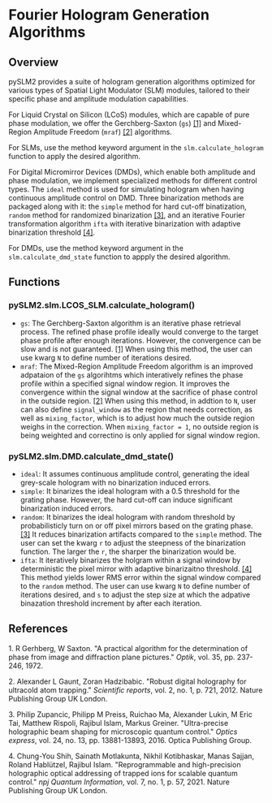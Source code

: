 # Fourier Hologram Generation Algorithms

## Overview

pySLM2 provides a suite of hologram generation algorithms optimized for various types of Spatial Light Modulator (SLM) modules, tailored to their specific phase and amplitude modulation capabilities.

For Liquid Crystal on Silicon (LCoS) modules, which are capable of pure phase modulation, we offer the Gerchberg-Saxton (`gs`) [[1]](#ref1) and Mixed-Region Amplitude Freedom (`mraf`) [[2]](#ref2) algorithms. 

For SLMs, use the method keyword argument in the `slm.calculate_hologram` function to apply the desired algorithm.

For Digital Micromirror Devices (DMDs), which enable both amplitude and phase modulation, we implement specialized methods for different control types. The `ideal` method is used for simulating hologram when having continuous amplitude control on DMD. Three binarization methods are packaged along with it: the `simple` method for hard cut-off binatization, `random` method for randomized binarization [[3]](#ref3), and an iterative Fourier transformation algorithm `ifta` with iterative binarization with adaptive binarization threshold [[4]](#ref4).  

For DMDs, use the method keyword argument in the `slm.calculate_dmd_state` function to appply the desired algorithm.

## Functions

### pySLM2.slm.LCOS_SLM.calculate_hologram()

- `gs`: The Gerchberg-Saxton algorithm is an iterative phase retrieval process. The refined phase profile ideally would converge to the target phase profile after enough iterations. However, the convergence can be slow and is not guaranteed. [[1]](#ref1)  When using this method, the user can use kwarg `N` to define number of iterations desired. 
- `mraf`: The Mixed-Region Amplitude Freedom algorithm is an improved adpataion of the `gs` algorihtms which interatively refines the phase profile within a specified signal window region. It improves the convergence within the signal window at the sacrifice of phase control in the outside region. [[2]](#ref2) When using this method, in addtion to `N`, user can also define `signal_window` as the region that needs correction, as well as `mixing_factor`, which is to adjust how much the outside region weighs in the correction. When `mixing_factor = 1`, no outside region is being weighted and correctino is only applied for signal window region. 

### pySLM2.slm.DMD.calculate_dmd_state()

- `ideal`: It assumes continuous amplitude control, generating the ideal grey-scale hologram with no binarization induced errors.
- `simple`: It binarizes the ideal hologram with a 0.5 threshold for the grating phase. However, the hard cut-off can induce significant binarization induced errors.
- `random`: It binarizes the ideal hologram with random threshold by probabilisticly turn on or off pixel mirrors based on the grating phase. [[3]](#ref3)  It reduces binarization artifacts compared to the `simple` method. The user can set the kwarg `r` to adjust the steepness of the binarization function. The larger the `r`, the sharper the binarization would be.
- `ifta`: It iteratively binarizes the holgram within a signal window by deterministic the pixel mirror with adaptive binarizaitno threshold. [[4]](#ref1) This method yields lower RMS error within the signal window compared to the `random` method.  The user can use kwarg `N` to define number of iterations desired, and `s` to adjust the step size at which the adpative binazation threshold increment by after each iteration.


## References

<a id="ref1"></a>1. R Gerhberg, W Saxton. "A practical algorithm for the determination of phase from image and diffraction plane pictures." *Optik*, vol. 35, pp. 237-246, 1972.

<a id="ref2"></a>2. Alexander L Gaunt, Zoran Hadzibabic. "Robust digital holography for ultracold atom trapping." *Scientific reports*, vol. 2, no. 1, p. 721, 2012. Nature Publishing Group UK London.

<a id="ref3"></a>3. Philip Zupancic, Philipp M Preiss, Ruichao Ma, Alexander Lukin, M Eric Tai, Matthew Rispoli, Rajibul Islam, Markus Greiner. "Ultra-precise holographic beam shaping for microscopic quantum control." *Optics express*, vol. 24, no. 13, pp. 13881-13893, 2016. Optica Publishing Group.

<a id="ref4"></a>4. Chung-You Shih, Sainath Motlakunta, Nikhil Kotibhaskar, Manas Sajjan, Roland Hablützel, Rajibul Islam. "Reprogrammable and high-precision holographic optical addressing of trapped ions for scalable quantum control." *npj Quantum Information*, vol. 7, no. 1, p. 57, 2021. Nature Publishing Group UK London.